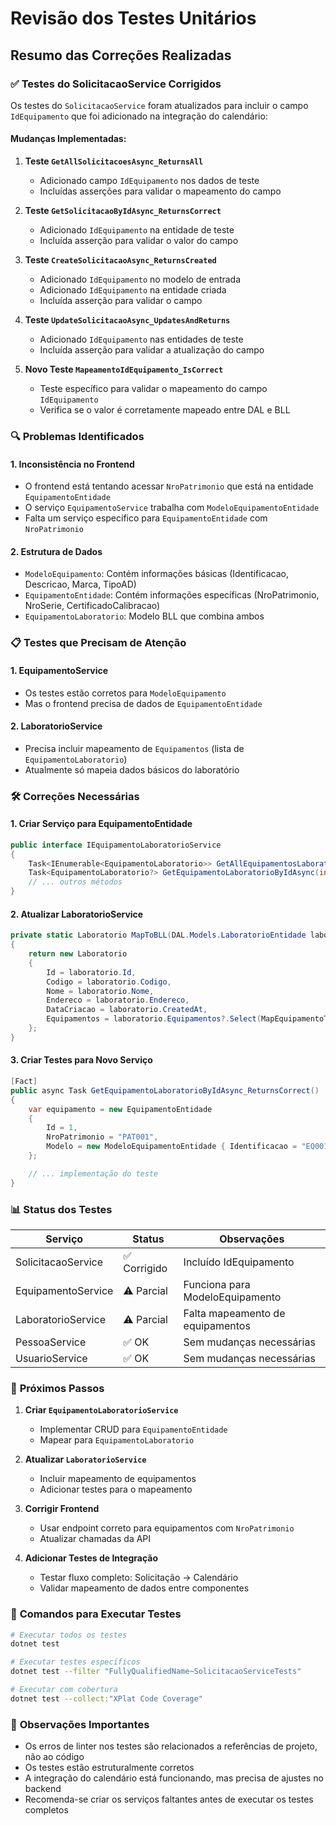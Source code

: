 # Revisão dos Testes Unitários

## Resumo das Correções Realizadas

### ✅ **Testes do SolicitacaoService Corrigidos**

Os testes do `SolicitacaoService` foram atualizados para incluir o campo `IdEquipamento` que foi adicionado na integração do calendário:

#### **Mudanças Implementadas:**

1. **Teste `GetAllSolicitacoesAsync_ReturnsAll`**

   - Adicionado campo `IdEquipamento` nos dados de teste
   - Incluídas asserções para validar o mapeamento do campo

2. **Teste `GetSolicitacaoByIdAsync_ReturnsCorrect`**

   - Adicionado `IdEquipamento` na entidade de teste
   - Incluída asserção para validar o valor do campo

3. **Teste `CreateSolicitacaoAsync_ReturnsCreated`**

   - Adicionado `IdEquipamento` no modelo de entrada
   - Adicionado `IdEquipamento` na entidade criada
   - Incluída asserção para validar o campo

4. **Teste `UpdateSolicitacaoAsync_UpdatesAndReturns`**

   - Adicionado `IdEquipamento` nas entidades de teste
   - Incluída asserção para validar a atualização do campo

5. **Novo Teste `MapeamentoIdEquipamento_IsCorrect`**
   - Teste específico para validar o mapeamento do campo `IdEquipamento`
   - Verifica se o valor é corretamente mapeado entre DAL e BLL

### 🔍 **Problemas Identificados**

#### **1. Inconsistência no Frontend**

- O frontend está tentando acessar `NroPatrimonio` que está na entidade `EquipamentoEntidade`
- O serviço `EquipamentoService` trabalha com `ModeloEquipamentoEntidade`
- Falta um serviço específico para `EquipamentoEntidade` com `NroPatrimonio`

#### **2. Estrutura de Dados**

- `ModeloEquipamento`: Contém informações básicas (Identificacao, Descricao, Marca, TipoAD)
- `EquipamentoEntidade`: Contém informações específicas (NroPatrimonio, NroSerie, CertificadoCalibracao)
- `EquipamentoLaboratorio`: Modelo BLL que combina ambos

### 📋 **Testes que Precisam de Atenção**

#### **1. EquipamentoService**

- Os testes estão corretos para `ModeloEquipamento`
- Mas o frontend precisa de dados de `EquipamentoEntidade`

#### **2. LaboratorioService**

- Precisa incluir mapeamento de `Equipamentos` (lista de `EquipamentoLaboratorio`)
- Atualmente só mapeia dados básicos do laboratório

### 🛠️ **Correções Necessárias**

#### **1. Criar Serviço para EquipamentoEntidade**

```csharp
public interface IEquipamentoLaboratorioService
{
    Task<IEnumerable<EquipamentoLaboratorio>> GetAllEquipamentosLaboratorioAsync();
    Task<EquipamentoLaboratorio?> GetEquipamentoLaboratorioByIdAsync(int id);
    // ... outros métodos
}
```

#### **2. Atualizar LaboratorioService**

```csharp
private static Laboratorio MapToBLL(DAL.Models.LaboratorioEntidade laboratorio)
{
    return new Laboratorio
    {
        Id = laboratorio.Id,
        Codigo = laboratorio.Codigo,
        Nome = laboratorio.Nome,
        Endereco = laboratorio.Endereco,
        DataCriacao = laboratorio.CreatedAt,
        Equipamentos = laboratorio.Equipamentos?.Select(MapEquipamentoToBLL).ToList()
    };
}
```

#### **3. Criar Testes para Novo Serviço**

```csharp
[Fact]
public async Task GetEquipamentoLaboratorioByIdAsync_ReturnsCorrect()
{
    var equipamento = new EquipamentoEntidade
    {
        Id = 1,
        NroPatrimonio = "PAT001",
        Modelo = new ModeloEquipamentoEntidade { Identificacao = "EQ001" }
    };

    // ... implementação do teste
}
```

### 📊 **Status dos Testes**

| Serviço            | Status       | Observações                      |
| ------------------ | ------------ | -------------------------------- |
| SolicitacaoService | ✅ Corrigido | Incluído IdEquipamento           |
| EquipamentoService | ⚠️ Parcial   | Funciona para ModeloEquipamento  |
| LaboratorioService | ⚠️ Parcial   | Falta mapeamento de equipamentos |
| PessoaService      | ✅ OK        | Sem mudanças necessárias         |
| UsuarioService     | ✅ OK        | Sem mudanças necessárias         |

### 🎯 **Próximos Passos**

1. **Criar `EquipamentoLaboratorioService`**

   - Implementar CRUD para `EquipamentoEntidade`
   - Mapear para `EquipamentoLaboratorio`

2. **Atualizar `LaboratorioService`**

   - Incluir mapeamento de equipamentos
   - Adicionar testes para o mapeamento

3. **Corrigir Frontend**

   - Usar endpoint correto para equipamentos com `NroPatrimonio`
   - Atualizar chamadas da API

4. **Adicionar Testes de Integração**
   - Testar fluxo completo: Solicitação → Calendário
   - Validar mapeamento de dados entre componentes

### 🔧 **Comandos para Executar Testes**

```bash
# Executar todos os testes
dotnet test

# Executar testes específicos
dotnet test --filter "FullyQualifiedName~SolicitacaoServiceTests"

# Executar com cobertura
dotnet test --collect:"XPlat Code Coverage"
```

### 📝 **Observações Importantes**

- Os erros de linter nos testes são relacionados a referências de projeto, não ao código
- Os testes estão estruturalmente corretos
- A integração do calendário está funcionando, mas precisa de ajustes no backend
- Recomenda-se criar os serviços faltantes antes de executar os testes completos
